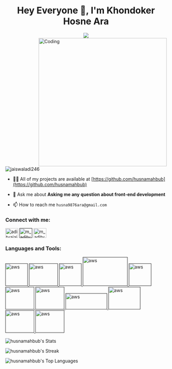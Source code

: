 <h1 align="center">Hey Everyone 👋, I'm Khondoker Hosne Ara </h1>
<div align="center"> <img src="https://media.licdn.com/dms/image/v2/D5622AQGnsFW22U5bZg/feedshare-shrink_800/feedshare-shrink_800/0/1729001071427?e=1732147200&v=beta&t=LhBKdbrYjxUbvGOaLCxw_3ws9mXPXxTBaNFnAxzRRd8"> </div>

<img align="right" alt="Coding" width="400" src="https://cdn.dribbble.com/users/1162077/screenshots/3848914/programmer.gif">
<p align="left"> <img src="https://komarev.com/ghpvc/?username=jaiswaladi246&label=Profile%20views&color=0e75b6&style=flat" alt="jaiswaladi246" /> </p>

- 👨‍💻 All of my projects are available at [https://github.com/husnamahbub](https://github.com/husnamahbub)

- 💬 Ask me about **Asking me any question about front-end development**

- 📫 How to reach me `husna9876ara@gmail.com`



<h3 align="left">Connect with me:</h3>
<p align="left">
<a href="https://www.linkedin.com/in/khondoker-hosne-ara-810265333/" target="blank"><img align="center" src="https://raw.githubusercontent.com/rahuldkjain/github-profile-readme-generator/master/src/images/icons/Social/linked-in-alt.svg" alt="adityajaiswal7" height="30" width="40" /></a>
<a href="" target="blank"><img align="center" src="https://raw.githubusercontent.com/rahuldkjain/github-profile-readme-generator/master/src/images/icons/Social/instagram.svg" alt="m_aditya_jaiswal" height="30" width="40" /></a>
<a href="https://www.youtube.com/@learnwithhusna1981" target="blank"><img align="center" src="https://raw.githubusercontent.com/rahuldkjain/github-profile-readme-generator/master/src/images/icons/Social/youtube.svg" alt="m_aditya_jaiswal" height="30" width="40" /></a>
  
</p>

<h3 align="left">Languages and Tools:</h3>
<p align="left"> 
  <a href="" target="_blank" rel="noreferrer">
    <img src="https://upload.wikimedia.org/wikipedia/commons/thumb/6/61/HTML5_logo_and_wordmark.svg/1200px-HTML5_logo_and_wordmark.svg.png" alt="aws" width="70" height="70"/> 
  </a> 
  <a href="" target="_blank" rel="noreferrer">
    <img src="https://delta-dev-software.fr/wp-content/uploads/2024/05/CSS-Logo.png" alt="aws" width="90" height="70"/> 
  </a> 
  <a href="" target="_blank" rel="noreferrer">
    <img src="https://upload.wikimedia.org/wikipedia/commons/thumb/b/b2/Bootstrap_logo.svg/800px-Bootstrap_logo.svg.png" alt="aws" width="70" height="70"/> 
  </a> 
  <a href="" target="_blank" rel="noreferrer">
    <img src="https://ajitsing.in/wp-content/uploads/2024/02/0-3YRK3Who1xtEQIT8.png" alt="aws" width="140" height="90"/> 
  </a> 
  
  <a href="" target="_blank" rel="noreferrer">
    <img src="https://upload.wikimedia.org/wikipedia/commons/thumb/9/99/Unofficial_JavaScript_logo_2.svg/800px-Unofficial_JavaScript_logo_2.svg.png" alt="aws" width="70" height="70"/> 
  </a> 
  <a href="" target="_blank" rel="noreferrer">
    <img src="https://miro.medium.com/v2/resize:fit:522/0*Hdm7hBTZ-hKlbtlV.png" alt="aws" width="90" height="70"/> 
  </a> 
  <a href="" target="_blank" rel="noreferrer">
    <img src="https://miro.medium.com/v2/resize:fit:572/0*KgNXU3tz-AOj2k4b.png" alt="aws" width="90" height="70"/> 
  </a> 
  <a href="" target="_blank" rel="noreferrer">
    <img src="https://cdn.buttercms.com/2q5r816LTo2uE9j7Ntic" alt="aws" width="130" height="50"/> 
  </a> 
  <a href="" target="_blank" rel="noreferrer">
    <img src="https://firebase.google.com/images/lockup.svg" alt="aws" width="100" height="70"/> 
  </a> 
  <a href="" target="_blank" rel="noreferrer">
    <img src="https://upload.wikimedia.org/wikipedia/commons/d/d9/Node.js_logo.svg" alt="aws" width="90" height="70"/> 
  </a> 
  <a href="" target="_blank" rel="noreferrer">
    <img src="https://miro.medium.com/v2/resize:fit:1024/1*4EchIT_YAbhl-hzy7x1gCA.png" alt="aws" width="90" height="70"/> 
  </a> 
  
![husnamahbub's Stats](https://github-readme-stats.vercel.app/api?username=husnamahbub&theme=vue-dark&show_icons=true&hide_border=true&count_private=true)

![husnamahbub's Streak](https://github-readme-streak-stats.herokuapp.com/?user=husnamahbub&theme=vue-dark&hide_border=true)

![husnamahbub's Top Languages](https://github-readme-stats.vercel.app/api/top-langs/?username=husnamahbub&theme=vue-dark&show_icons=true&hide_border=true&layout=compact)


